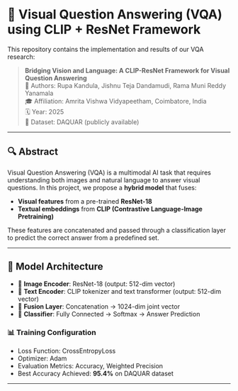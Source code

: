 # 🤖 Visual Question Answering (VQA) using CLIP + ResNet Framework

This repository contains the implementation and results of our VQA research:

> **Bridging Vision and Language: A CLIP-ResNet Framework for Visual Question Answering**  
> 📍 Authors: Rupa Kandula, Jishnu Teja Dandamudi, Rama Muni Reddy Yanamala  
> 🎓 Affiliation: Amrita Vishwa Vidyapeetham, Coimbatore, India  
> 🗓️ Year: 2025  
> 📄 Dataset: DAQUAR (publicly available)

---

## 🔍 Abstract

Visual Question Answering (VQA) is a multimodal AI task that requires understanding both images and natural language to answer visual questions. In this project, we propose a **hybrid model** that fuses:

- **Visual features** from a pre-trained **ResNet-18**
- **Textual embeddings** from **CLIP (Contrastive Language-Image Pretraining)**

These features are concatenated and passed through a classification layer to predict the correct answer from a predefined set.

---

## 🧠 Model Architecture

- 🔷 **Image Encoder**: ResNet-18 (output: 512-dim vector)
- 🔶 **Text Encoder**: CLIP tokenizer and text transformer (output: 512-dim vector)
- 🔗 **Fusion Layer**: Concatenation → 1024-dim joint vector
- 🎯 **Classifier**: Fully Connected → Softmax → Answer Prediction

### 📊 Training Configuration

- Loss Function: CrossEntropyLoss
- Optimizer: Adam
- Evaluation Metrics: Accuracy, Weighted Precision
- Best Accuracy Achieved: **95.4%** on DAQUAR dataset

---


